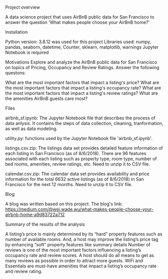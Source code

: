 Project overview

A data science project that uses AirBnB public data for San Francisco to answer the question 'What makes people choose your AirBnB home?'

Installation

Python version: 3.8.12 was used for this project
Libraries used: numpy, pandas, seaborn, datetime, Counter, sklearn, matplotlib, warnings
Jupyter Notebook is required

Motivations
Explore and analyze the AirBnB public data for San Francisco on topics of Pricing, Occupancy and Review Ratings. Answer the following questons:

What are the most important factors that impact a listing's price?
What are the most important factors that impact a listing's occupancy rate?
What are the most important factors that impact a listing's review ratings?
What are the amenities AirBnB guests care most?

Files

airbnb_sf.ipynb: The Jupyter Notebook file that describes the process of data anlysis. It contains the steps of data collection, cleaning, tranformation, as well as data modeling.

utility.py: functions used by the Jupyter Notebook file 'airbnb_sf.ipynb'.

listings.csv.zip: The listings data set provides detailed feature information of each listing in San Francisco (as of 8/6/2018). There are 96 features associated with each listing such as property type, room type, number of bed rooms, amenities, review ratings, etc. Need to unzip it to CSV file.

calendar.csv.zip: The calendar data set provides availability and price information for the total 6632 active listings (as of 8/6/2018) in San Francisco for the next 12 months. Need to unzip it to CSV file.

Blog

A blog was written based on this project. The blog's link: https://medium.com/@wei.wade.wu/what-makes-people-choose-your-airbnb-home-a9d83722a712

Summary of the results of the analysis

A listing’s price is mainly determined by its “hard” property features such as number of available rooms. And, a host may improve the listing’s price tag by enhancing “soft” property features like summary details
Number of reviews is one of the most important factors influencing a listing’s occupancy rate and review scores. A host should do all means to get as many reviews as possible in order to attract more guests.
WiFi and Essentials are must-have amenities that impact a listing’s occupancy rate and review rating.
